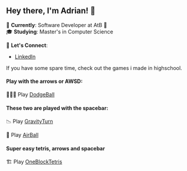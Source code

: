 ## Hey there, I'm Adrian! 👋

🏢 **Currently**: Software Developer at AtB 🚌  
🎓 **Studying**: Master's in Computer Science  

🔗 **Let's Connect**:
- [LinkedIn](https://www.linkedin.com/in/adrian-wist-hakvåg/)


If you have some spare time, check out the games i made in highschool.

#### Play with the arrows or AWSD:
🤹🏻‍♂️ Play [DodgeBall](https://htmlpreview.github.io/?https://github.com/adriawh/Highschool/blob/main/DodgeBall.html)

#### These two are played with the spacebar:
📉 Play [GravityTurn](https://htmlpreview.github.io/?https://github.com/adriawh/Highschool/blob/main/Gravity-turn.html)

🏐 Play [AirBall](https://htmlpreview.github.io/?https://github.com/adriawh/Highschool/blob/main/AirBall.html)

#### Super easy tetris, arrows and spacebar
🏗 Play [OneBlockTetris](https://htmlpreview.github.io/?https://github.com/adriawh/Highschool/blob/main/OneBlockTetris.html)
